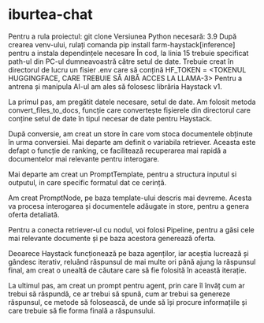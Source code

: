 # iburtea-chat
Pentru a rula proiectul: git clone <link-ul repository-ului>
Versiunea Python necesară: 3.9
După crearea venv-ului, rulați comanda pip install farm-haystack[inference] pentru a instala dependințele necesare
În cod, la linia 15 trebuie specificat path-ul din PC-ul dumneavoastră către setul de date.
Trebuie creat în directorul de lucru un fisier .env care să conțină HF_TOKEN = <TOKENUL HUGGINGFACE, CARE TREBUIE SĂ AIBĂ ACCES LA LLAMA-3>
Pentru a antrena și manipula AI-ul am ales să folosesc librăria Haystack v1.

La primul pas, am pregătit datele necesare, setul de date. Am folosit metoda convert_files_to_docs, funcție care convertește fișierele din directorul care conține setul de date în tipul necesar de date pentru Haystack.

După conversie, am creat un store în care vom stoca documentele obținute în urma conversiei.
Mai departe am definit o variabila retriever. Aceasta este defapt o funcție de ranking, ce facilitează recuperarea mai rapidă a documentelor mai relevante pentru interogare.

Mai departe am creat un PromptTemplate, pentru a structura inputul si outputul, in care specific formatul dat ce cerință.

Am creat PromptNode, pe baza template-ului descris mai devreme. Acesta va procesa interogarea și documentele adăugate in store, pentru a genera oferta detaliată.

Pentru a conecta retriever-ul cu nodul, voi folosi Pipeline, pentru a găsi cele mai relevante documente și pe baza acestora generează oferta.

Deoarece Haystack funcționează pe baza agenților, iar aceștia lucrează și gândesc iterativ, reluând răspunsul de mai multe ori până ajung la răspunsul final, am creat o unealtă de căutare care să fie folosită în această iterație.

La ultimul pas, am creat un prompt pentru agent, prin care îl învăț cum ar trebui să răspundă, ce ar trebui să spună, cum ar trebui sa genereze răspunsul, ce metode să folosească, de unde să își procure informațiile și care trebuie să fie forma finală a răspunsului.

